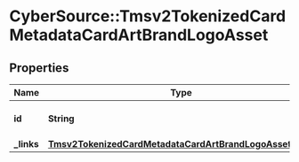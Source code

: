 # CyberSource::Tmsv2TokenizedCardMetadataCardArtBrandLogoAsset

## Properties
Name | Type | Description | Notes
------------ | ------------- | ------------- | -------------
**id** | **String** | The Id of the brand logo asset.  | [optional] 
**_links** | [**Tmsv2TokenizedCardMetadataCardArtBrandLogoAssetLinks**](Tmsv2TokenizedCardMetadataCardArtBrandLogoAssetLinks.md) |  | [optional] 


